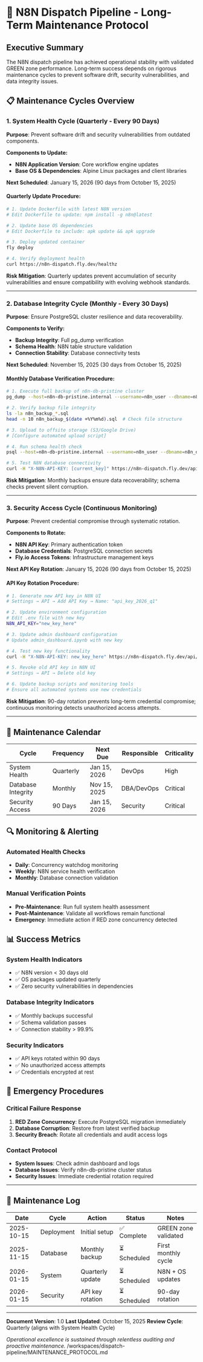 # 🚀 N8N Dispatch Pipeline - Long-Term Maintenance Protocol

## Executive Summary
The N8N dispatch pipeline has achieved operational stability with validated GREEN zone performance. Long-term success depends on rigorous maintenance cycles to prevent software drift, security vulnerabilities, and data integrity issues.

## 📋 Maintenance Cycles Overview

### 1. System Health Cycle (Quarterly - Every 90 Days)
**Purpose**: Prevent software drift and security vulnerabilities from outdated components.

**Components to Update:**
- **N8N Application Version**: Core workflow engine updates
- **Base OS & Dependencies**: Alpine Linux packages and client libraries

**Next Scheduled**: January 15, 2026 (90 days from October 15, 2025)

#### Quarterly Update Procedure:
```bash
# 1. Update Dockerfile with latest N8N version
# Edit Dockerfile to update: npm install -g n8n@latest

# 2. Update base OS dependencies
# Edit Dockerfile to include: apk update && apk upgrade

# 3. Deploy updated container
fly deploy

# 4. Verify deployment health
curl https://n8n-dispatch.fly.dev/healthz
```

**Risk Mitigation**: Quarterly updates prevent accumulation of security vulnerabilities and ensure compatibility with evolving webhook standards.

---

### 2. Database Integrity Cycle (Monthly - Every 30 Days)
**Purpose**: Ensure PostgreSQL cluster resilience and data recoverability.

**Components to Verify:**
- **Backup Integrity**: Full pg_dump verification
- **Schema Health**: N8N table structure validation
- **Connection Stability**: Database connectivity tests

**Next Scheduled**: November 15, 2025 (30 days from October 15, 2025)

#### Monthly Database Verification Procedure:
```bash
# 1. Execute full backup of n8n-db-pristine cluster
pg_dump --host=n8n-db-pristine.internal --username=n8n_user --dbname=n8n_db --file=n8n_backup_$(date +%Y%m%d).sql

# 2. Verify backup file integrity
ls -la n8n_backup_*.sql
head -n 10 n8n_backup_$(date +%Y%m%d).sql  # Check file structure

# 3. Upload to offsite storage (S3/Google Drive)
# [Configure automated upload script]

# 4. Run schema health check
psql --host=n8n-db-pristine.internal --username=n8n_user --dbname=n8n_db -c "SELECT schemaname, tablename FROM pg_tables WHERE schemaname = 'public';"

# 5. Test N8N database connectivity
curl -H "X-N8N-API-KEY: [current_key]" https://n8n-dispatch.fly.dev/api/v1/workflows?limit=1
```

**Risk Mitigation**: Monthly backups ensure data recoverability; schema checks prevent silent corruption.

---

### 3. Security Access Cycle (Continuous Monitoring)
**Purpose**: Prevent credential compromise through systematic rotation.

**Components to Rotate:**
- **N8N API Key**: Primary authentication token
- **Database Credentials**: PostgreSQL connection secrets
- **Fly.io Access Tokens**: Infrastructure management keys

**Next API Key Rotation**: January 15, 2026 (90 days from October 15, 2025)

#### API Key Rotation Procedure:
```bash
# 1. Generate new API key in N8N UI
# Settings → API → Add API Key → Name: "api_key_2026_q1"

# 2. Update environment configuration
# Edit .env file with new key
N8N_API_KEY="new_key_here"

# 3. Update admin dashboard configuration
# Update admin_dashboard.ipynb with new key

# 4. Test new key functionality
curl -H "X-N8N-API-KEY: new_key_here" https://n8n-dispatch.fly.dev/api/v1/workflows?limit=1

# 5. Revoke old API key in N8N UI
# Settings → API → Delete old key

# 6. Update backup scripts and monitoring tools
# Ensure all automated systems use new credentials
```

**Risk Mitigation**: 90-day rotation prevents long-term credential compromise; continuous monitoring detects unauthorized access attempts.

---

## 📅 Maintenance Calendar

| Cycle | Frequency | Next Due | Responsible | Criticality |
|-------|-----------|----------|-------------|-------------|
| System Health | Quarterly | Jan 15, 2026 | DevOps | High |
| Database Integrity | Monthly | Nov 15, 2025 | DBA/DevOps | Critical |
| Security Access | 90 Days | Jan 15, 2026 | Security | Critical |

## 🔍 Monitoring & Alerting

### Automated Health Checks
- **Daily**: Concurrency watchdog monitoring
- **Weekly**: N8N service health verification
- **Monthly**: Database connection validation

### Manual Verification Points
- **Pre-Maintenance**: Run full system health assessment
- **Post-Maintenance**: Validate all workflows remain functional
- **Emergency**: Immediate action if RED zone concurrency detected

## 📊 Success Metrics

### System Health Indicators
- ✅ N8N version < 30 days old
- ✅ OS packages updated quarterly
- ✅ Zero security vulnerabilities in dependencies

### Database Integrity Indicators
- ✅ Monthly backups successful
- ✅ Schema validation passes
- ✅ Connection stability > 99.9%

### Security Indicators
- ✅ API keys rotated within 90 days
- ✅ No unauthorized access attempts
- ✅ Credentials encrypted at rest

## 🚨 Emergency Procedures

### Critical Failure Response
1. **RED Zone Concurrency**: Execute PostgreSQL migration immediately
2. **Database Corruption**: Restore from latest verified backup
3. **Security Breach**: Rotate all credentials and audit access logs

### Contact Protocol
- **System Issues**: Check admin dashboard and logs
- **Database Issues**: Verify n8n-db-pristine cluster status
- **Security Issues**: Immediate credential rotation required

---

## 📝 Maintenance Log

| Date | Cycle | Action | Status | Notes |
|------|-------|--------|--------|-------|
| 2025-10-15 | Deployment | Initial setup | ✅ Complete | GREEN zone validated |
| 2025-11-15 | Database | Monthly backup | ⏳ Scheduled | First monthly cycle |
| 2026-01-15 | System | Quarterly update | ⏳ Scheduled | N8N + OS updates |
| 2026-01-15 | Security | API key rotation | ⏳ Scheduled | 90-day rotation |

---

**Document Version**: 1.0
**Last Updated**: October 15, 2025
**Review Cycle**: Quarterly (aligns with System Health Cycle)

*Operational excellence is sustained through relentless auditing and proactive maintenance.*</content>
<parameter name="filePath">/workspaces/dispatch-pipeline/MAINTENANCE_PROTOCOL.md